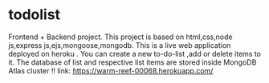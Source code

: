 # todolist
Frontend + Backend project.
This project is based on html,css,node js,express js,ejs,mongoose,mongodb.
This is a live web application deployed on heroku .
You can create a new to-do-list ,add or delete items to it.
The database of list and respective list items are stored inside MongoDB Atlas cluster !!
link: https://warm-reef-00068.herokuapp.com/

